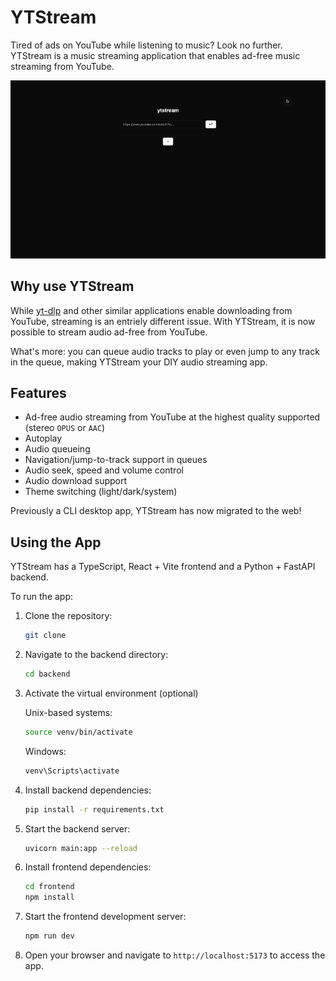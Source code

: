 # YTStream

Tired of ads on YouTube while listening to music? Look no further. YTStream is a music streaming application that enables ad-free music streaming from YouTube.

![YTStream](frontend/src/assets/ytstream-app.png)

## Why use YTStream
While [yt-dlp](https://github.com/yt-dlp/yt-dlp) and other similar applications enable downloading from YouTube, streaming is an entriely different issue.  With YTStream, it is now possible to stream audio ad-free from YouTube. 

What's more: you can queue audio tracks to play or even jump to any track in the queue, making YTStream your DIY audio streaming app.

## Features
* Ad-free audio streaming from YouTube at the highest quality supported (stereo `OPUS` or `AAC`)
* Autoplay
* Audio queueing
* Navigation/jump-to-track support in queues
* Audio seek, speed and volume control
* Audio download support
* Theme switching (light/dark/system)

Previously a CLI desktop app, YTStream has now migrated to the web!

## Using the App

YTStream has a TypeScript, React + Vite frontend and a Python + FastAPI backend.

To run the app:

1. Clone the repository:
   ```bash
   git clone
   ```

2. Navigate to the backend directory:
   ```bash
   cd backend
   ```

3. Activate the virtual environment (optional)

   Unix-based systems:
   ```bash
   source venv/bin/activate
   ```
   
   Windows:
   ```bash
   venv\Scripts\activate
   ```

4. Install backend dependencies:
   ```bash
   pip install -r requirements.txt
   ```

5. Start the backend server:
   ```bash
   uvicorn main:app --reload
   ```

6. Install frontend dependencies:
   ```bash
   cd frontend
   npm install
   ```

7. Start the frontend development server:
   ```bash
   npm run dev
   ```

8. Open your browser and navigate to `http://localhost:5173` to access the app.
